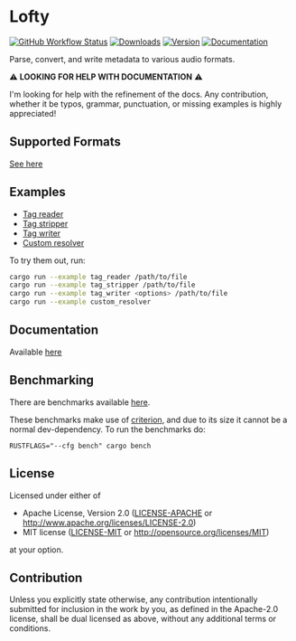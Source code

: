 # Lofty

[![GitHub Workflow Status](https://img.shields.io/github/actions/workflow/status/Serial-ATA/moosicbox_lofty-rs/ci.yml?branch=main&logo=github&style=for-the-badge)](https://github.com/Serial-ATA/moosicbox_lofty-rs/actions/workflows/ci.yml)
[![Downloads](https://img.shields.io/crates/d/moosicbox_lofty?style=for-the-badge&logo=rust)](https://crates.io/crates/moosicbox_lofty)
[![Version](https://img.shields.io/crates/v/moosicbox_lofty?style=for-the-badge&logo=rust)](https://crates.io/crates/moosicbox_lofty)
[![Documentation](https://img.shields.io/badge/docs.rs-moosicbox_moosicbox_lofty-informational?style=for-the-badge&logo=read-the-docs)](https://docs.rs/moosicbox_moosicbox_lofty/)

Parse, convert, and write metadata to various audio formats.

⚠️ **LOOKING FOR HELP WITH DOCUMENTATION** ⚠️

I'm looking for help with the refinement of the docs. Any contribution, whether it be typos,
grammar, punctuation, or missing examples is highly appreciated!

## Supported Formats

[See here](./SUPPORTED_FORMATS.md)

## Examples

- [Tag reader](examples/tag_reader.rs)
- [Tag stripper](examples/tag_stripper.rs)
- [Tag writer](examples/tag_writer.rs)
- [Custom resolver](examples/custom_resolver)

To try them out, run:

```bash
cargo run --example tag_reader /path/to/file
cargo run --example tag_stripper /path/to/file
cargo run --example tag_writer <options> /path/to/file
cargo run --example custom_resolver
```

## Documentation

Available [here](https://docs.rs/moosicbox_lofty)

## Benchmarking

There are benchmarks available [here](./benches).

These benchmarks make use of [criterion](https://github.com/bheisler/criterion.rs), and
due to its size it cannot be a normal dev-dependency. To run the benchmarks do:

```shell
RUSTFLAGS="--cfg bench" cargo bench
```

## License

Licensed under either of

- Apache License, Version 2.0
  ([LICENSE-APACHE](LICENSE-APACHE) or http://www.apache.org/licenses/LICENSE-2.0)
- MIT license
  ([LICENSE-MIT](LICENSE-MIT) or http://opensource.org/licenses/MIT)

at your option.

## Contribution

Unless you explicitly state otherwise, any contribution intentionally submitted
for inclusion in the work by you, as defined in the Apache-2.0 license, shall be
dual licensed as above, without any additional terms or conditions.
